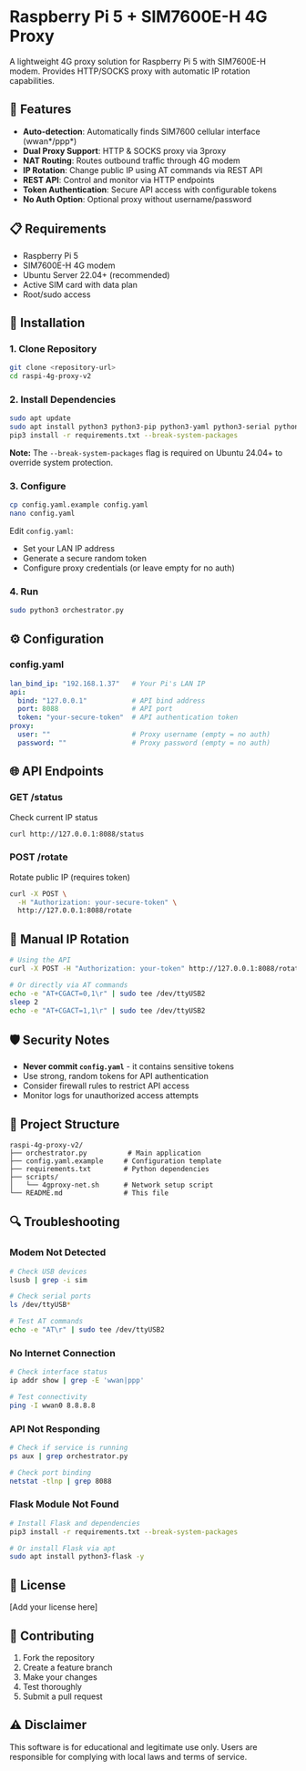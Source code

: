 
# Raspberry Pi 5 + SIM7600E-H 4G Proxy

A lightweight 4G proxy solution for Raspberry Pi 5 with SIM7600E-H modem. Provides HTTP/SOCKS proxy with automatic IP rotation capabilities.

## 🚀 Features

- **Auto-detection**: Automatically finds SIM7600 cellular interface (wwan*/ppp*)
- **Dual Proxy Support**: HTTP & SOCKS proxy via 3proxy
- **NAT Routing**: Routes outbound traffic through 4G modem
- **IP Rotation**: Change public IP using AT commands via REST API
- **REST API**: Control and monitor via HTTP endpoints
- **Token Authentication**: Secure API access with configurable tokens
- **No Auth Option**: Optional proxy without username/password

## 📋 Requirements

- Raspberry Pi 5
- SIM7600E-H 4G modem
- Ubuntu Server 22.04+ (recommended)
- Active SIM card with data plan
- Root/sudo access

## 🔧 Installation

### 1. Clone Repository
```bash
git clone <repository-url>
cd raspi-4g-proxy-v2
```

### 2. Install Dependencies
```bash
sudo apt update
sudo apt install python3 python3-pip python3-yaml python3-serial python3-requests iptables -y
pip3 install -r requirements.txt --break-system-packages
```

**Note:** The `--break-system-packages` flag is required on Ubuntu 24.04+ to override system protection.

### 3. Configure
```bash
cp config.yaml.example config.yaml
nano config.yaml
```

Edit `config.yaml`:
- Set your LAN IP address
- Generate a secure random token
- Configure proxy credentials (or leave empty for no auth)

### 4. Run
```bash
sudo python3 orchestrator.py
```

## ⚙️ Configuration

### config.yaml
```yaml
lan_bind_ip: "192.168.1.37"   # Your Pi's LAN IP
api:
  bind: "127.0.0.1"           # API bind address
  port: 8088                  # API port
  token: "your-secure-token"  # API authentication token
proxy:
  user: ""                    # Proxy username (empty = no auth)
  password: ""                # Proxy password (empty = no auth)
```

## 🌐 API Endpoints

### GET /status
Check current IP status
```bash
curl http://127.0.0.1:8088/status
```

### POST /rotate
Rotate public IP (requires token)
```bash
curl -X POST \
  -H "Authorization: your-secure-token" \
  http://127.0.0.1:8088/rotate
```

## 🔄 Manual IP Rotation
```bash
# Using the API
curl -X POST -H "Authorization: your-token" http://127.0.0.1:8088/rotate

# Or directly via AT commands
echo -e "AT+CGACT=0,1\r" | sudo tee /dev/ttyUSB2
sleep 2
echo -e "AT+CGACT=1,1\r" | sudo tee /dev/ttyUSB2
```

## 🛡️ Security Notes

- **Never commit `config.yaml`** - it contains sensitive tokens
- Use strong, random tokens for API authentication
- Consider firewall rules to restrict API access
- Monitor logs for unauthorized access attempts

## 📁 Project Structure

```
raspi-4g-proxy-v2/
├── orchestrator.py          # Main application
├── config.yaml.example     # Configuration template
├── requirements.txt        # Python dependencies
├── scripts/
│   └── 4gproxy-net.sh      # Network setup script
└── README.md               # This file
```

## 🔍 Troubleshooting

### Modem Not Detected
```bash
# Check USB devices
lsusb | grep -i sim

# Check serial ports
ls /dev/ttyUSB*

# Test AT commands
echo -e "AT\r" | sudo tee /dev/ttyUSB2
```

### No Internet Connection
```bash
# Check interface status
ip addr show | grep -E 'wwan|ppp'

# Test connectivity
ping -I wwan0 8.8.8.8
```

### API Not Responding
```bash
# Check if service is running
ps aux | grep orchestrator.py

# Check port binding
netstat -tlnp | grep 8088
```

### Flask Module Not Found
```bash
# Install Flask and dependencies
pip3 install -r requirements.txt --break-system-packages

# Or install Flask via apt
sudo apt install python3-flask -y
```

## 📝 License

[Add your license here]

## 🤝 Contributing

1. Fork the repository
2. Create a feature branch
3. Make your changes
4. Test thoroughly
5. Submit a pull request

## ⚠️ Disclaimer

This software is for educational and legitimate use only. Users are responsible for complying with local laws and terms of service.
